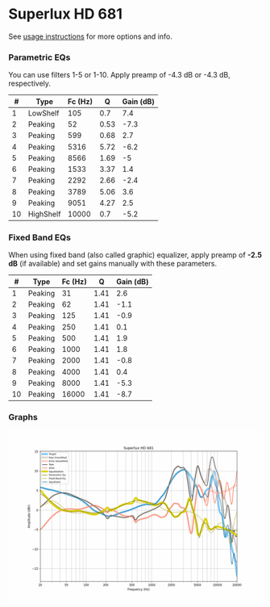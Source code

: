 # Superlux HD 681
See [usage instructions](https://github.com/jaakkopasanen/AutoEq#usage) for more options and info.

### Parametric EQs
You can use filters 1-5 or 1-10. Apply preamp of -4.3 dB or -4.3 dB, respectively.

|   # | Type      |   Fc (Hz) |    Q |   Gain (dB) |
|-----|-----------|-----------|------|-------------|
|   1 | LowShelf  |       105 | 0.7  |         7.4 |
|   2 | Peaking   |        52 | 0.53 |        -7.3 |
|   3 | Peaking   |       599 | 0.68 |         2.7 |
|   4 | Peaking   |      5316 | 5.72 |        -6.2 |
|   5 | Peaking   |      8566 | 1.69 |        -5   |
|   6 | Peaking   |      1533 | 3.37 |         1.4 |
|   7 | Peaking   |      2292 | 2.66 |        -2.4 |
|   8 | Peaking   |      3789 | 5.06 |         3.6 |
|   9 | Peaking   |      9051 | 4.27 |         2.5 |
|  10 | HighShelf |     10000 | 0.7  |        -5.2 |

### Fixed Band EQs
When using fixed band (also called graphic) equalizer, apply preamp of **-2.5 dB** (if available) and set gains manually with these parameters.

|   # | Type    |   Fc (Hz) |    Q |   Gain (dB) |
|-----|---------|-----------|------|-------------|
|   1 | Peaking |        31 | 1.41 |         2.6 |
|   2 | Peaking |        62 | 1.41 |        -1.1 |
|   3 | Peaking |       125 | 1.41 |        -0.9 |
|   4 | Peaking |       250 | 1.41 |         0.1 |
|   5 | Peaking |       500 | 1.41 |         1.9 |
|   6 | Peaking |      1000 | 1.41 |         1.8 |
|   7 | Peaking |      2000 | 1.41 |        -0.8 |
|   8 | Peaking |      4000 | 1.41 |         0.4 |
|   9 | Peaking |      8000 | 1.41 |        -5.3 |
|  10 | Peaking |     16000 | 1.41 |        -8.7 |

### Graphs
![](./Superlux%20HD%20681.png)
